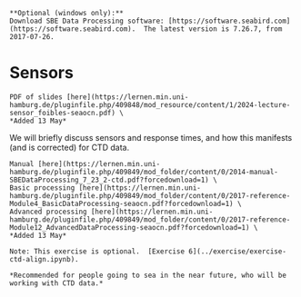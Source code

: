 ```{admonition} Preparation (before computer session)
**Optional (windows only):**
Download SBE Data Processing software: [https://software.seabird.com](https://software.seabird.com).  The latest version is 7.26.7, from 2017-07-26.
```



# Sensors

```{margin} Moodle link
PDF of slides [here](https://lernen.min.uni-hamburg.de/pluginfile.php/409848/mod_resource/content/1/2024-lecture-sensor_foibles-seaocn.pdf) \  
*Added 13 May*
```

We will briefly discuss sensors and response times, and how this manifests (and is corrected) for CTD data.



```{margin} SBE manual
Manual [here](https://lernen.min.uni-hamburg.de/pluginfile.php/409849/mod_folder/content/0/2014-manual-SBEDataProcessing_7_23_2-ctd.pdf?forcedownload=1) \  
Basic processing [here](https://lernen.min.uni-hamburg.de/pluginfile.php/409849/mod_folder/content/0/2017-reference-Module4_BasicDataProcessing-seaocn.pdf?forcedownload=1) \ 
Advanced processing [here](https://lernen.min.uni-hamburg.de/pluginfile.php/409849/mod_folder/content/0/2017-reference-Module12_AdvancedDataProcessing-seaocn.pdf?forcedownload=1) \ 
*Added 13 May*
```

```{admonition} Lab topic - Experimenting with CTD alignment
Note: This exercise is optional.  [Exercise 6](../exercise/exercise-ctd-align.ipynb).

*Recommended for people going to sea in the near future, who will be working with CTD data.*
```
<!--*Please try to catch up on the exercises.*  From week 5/6 you will have an assignment in python.  It will build on the python and methods you've been developing so far, but will require you to creatively combine what you've learned to make progress.
-->